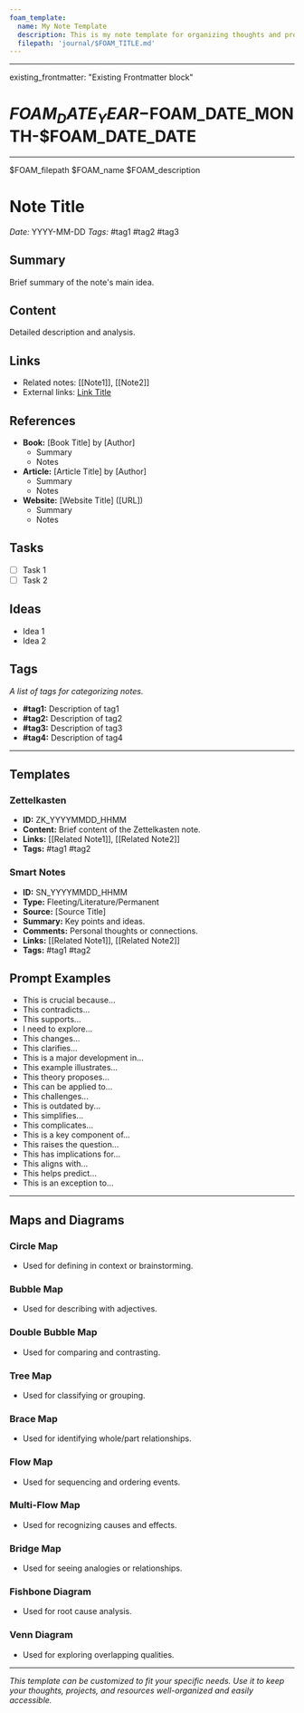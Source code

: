 ```yaml
---
foam_template:
  name: My Note Template
  description: This is my note template for organizing thoughts and projects.
  filepath: 'journal/$FOAM_TITLE.md'
---
```


---
existing_frontmatter: "Existing Frontmatter block"
# $FOAM_DATE_YEAR-$FOAM_DATE_MONTH-$FOAM_DATE_DATE


---



$FOAM_filepath
$FOAM_name
$FOAM_description

# Note Title
*Date:* YYYY-MM-DD
*Tags:* #tag1 #tag2 #tag3

## Summary
Brief summary of the note's main idea.

## Content
Detailed description and analysis.

## Links
- Related notes: [[Note1]], [[Note2]]
- External links: [Link Title](URL)

## References
- **Book:** [Book Title] by [Author]
  - Summary
  - Notes
- **Article:** [Article Title] by [Author]
  - Summary
  - Notes
- **Website:** [Website Title] ([URL])
  - Summary
  - Notes

## Tasks
- [ ] Task 1
- [ ] Task 2

## Ideas
- Idea 1
- Idea 2

## Tags
*A list of tags for categorizing notes.*
- **#tag1:** Description of tag1
- **#tag2:** Description of tag2
- **#tag3:** Description of tag3
- **#tag4:** Description of tag4

---

## Templates

### Zettelkasten
- **ID:** ZK_YYYYMMDD_HHMM
- **Content:** Brief content of the Zettelkasten note.
- **Links:** [[Related Note1]], [[Related Note2]]
- **Tags:** #tag1 #tag2

### Smart Notes
- **ID:** SN_YYYYMMDD_HHMM
- **Type:** Fleeting/Literature/Permanent
- **Source:** [Source Title]
- **Summary:** Key points and ideas.
- **Comments:** Personal thoughts or connections.
- **Links:** [[Related Note1]], [[Related Note2]]
- **Tags:** #tag1 #tag2

## Prompt Examples
- This is crucial because...
- This contradicts...
- This supports...
- I need to explore...
- This changes...
- This clarifies...
- This is a major development in...
- This example illustrates...
- This theory proposes...
- This can be applied to...
- This challenges...
- This is outdated by...
- This simplifies...
- This complicates...
- This is a key component of...
- This raises the question...
- This has implications for...
- This aligns with...
- This helps predict...
- This is an exception to...

---

## Maps and Diagrams
### Circle Map
- Used for defining in context or brainstorming.

### Bubble Map
- Used for describing with adjectives.

### Double Bubble Map
- Used for comparing and contrasting.

### Tree Map
- Used for classifying or grouping.

### Brace Map
- Used for identifying whole/part relationships.

### Flow Map
- Used for sequencing and ordering events.

### Multi-Flow Map
- Used for recognizing causes and effects.

### Bridge Map
- Used for seeing analogies or relationships.

### Fishbone Diagram
- Used for root cause analysis.

### Venn Diagram
- Used for exploring overlapping qualities.

---
*This template can be customized to fit your specific needs. Use it to keep your thoughts, projects, and resources well-organized and easily accessible.*
